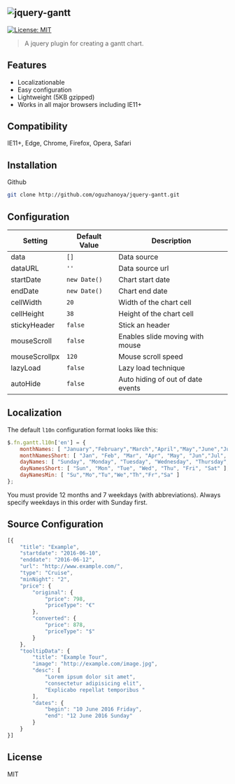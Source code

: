 ## ![jquery-gantt](https://oguzhanoya.github.io/jquery-gantt/img/logo.svg)

[![License: MIT](https://img.shields.io/badge/License-MIT-blue.svg)](https://opensource.org/licenses/MIT)

> A jquery plugin for creating a gantt chart.

## Features
- Localizationable
- Easy configuration
- Lightweight (5KB gzipped)
- Works in all major browsers including IE11+

## Compatibility
IE11+, Edge, Chrome, Firefox, Opera, Safari

## Installation
Github
```sh
git clone http://github.com/oguzhanoya/jquery-gantt.git
```

## Configuration

|Setting|Default Value|Description|
|---|---|---|
|data|`[]`|Data source|
|dataURL|`''`|Data source url|
|startDate|`new Date()`|Chart start date|
|endDate|`new Date()`|Chart end date|
|cellWidth | `20` | Width of the chart cell|
|cellHeight|`38`|Height of the chart cell|
|stickyHeader|`false`|Stick an header|
|mouseScroll|`false`|Enables slide moving with mouse|
|mouseScrollpx|`120`|Mouse scroll speed|
|lazyLoad|`false`|Lazy load technique|
|autoHide|`false`|Auto hiding of out of date events|

## Localization

The default `l10n` configuration format looks like this:

```javascript
$.fn.gantt.l10n['en'] = {
    monthNames: [ "January","February","March","April","May","June","July","August","September","October","November","December" ],
    monthNamesShort: [ "Jan", "Feb", "Mar", "Apr", "May", "Jun","Jul", "Aug", "Sep", "Oct", "Nov", "Dec" ],
    dayNames: [ "Sunday", "Monday", "Tuesday", "Wednesday", "Thursday", "Friday", "Saturday" ],
    dayNamesShort: [ "Sun", "Mon", "Tue", "Wed", "Thu", "Fri", "Sat" ],
    dayNamesMin: [ "Su","Mo","Tu","We","Th","Fr","Sa" ]
};
```

You must provide 12 months and 7 weekdays (with abbreviations). Always specify weekdays in this order with Sunday first.

## Source Configuration

```javascript
[{
    "title": "Example",
    "startdate": "2016-06-10",
    "enddate": "2016-06-12",
    "url": "http://www.example.com/",
    "type": "Cruise",
    "minNight": "2",
    "price": {
        "original": {
            "price": 798,
            "priceType": "€"
        },
        "converted": {
            "price": 878,
            "priceType": "$"
        }
    },
    "tooltipData": {
        "title": "Example Tour",
        "image": "http://example.com/image.jpg",
        "desc": [
            "Lorem ipsum dolor sit amet",
            "consectetur adipisicing elit",
            "Explicabo repellat temporibus "
        ],
        "dates": {
            "begin": "10 June 2016 Friday",
            "end": "12 June 2016 Sunday"
        }
    }
}]
```

## License
MIT
